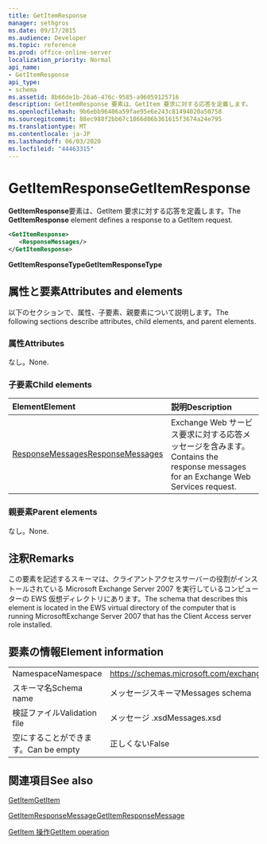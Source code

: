 ```yaml
---
title: GetItemResponse
manager: sethgros
ms.date: 09/17/2015
ms.audience: Developer
ms.topic: reference
ms.prod: office-online-server
localization_priority: Normal
api_name:
- GetItemResponse
api_type:
- schema
ms.assetid: 8b66de1b-26a6-476c-9585-a96059125716
description: GetItemResponse 要素は、GetItem 要求に対する応答を定義します。
ms.openlocfilehash: 9b6ebb96406a59fae95e6e243c81494020a50758
ms.sourcegitcommit: 88ec988f2bb67c1866d06b361615f3674a24e795
ms.translationtype: MT
ms.contentlocale: ja-JP
ms.lasthandoff: 06/03/2020
ms.locfileid: "44463315"
---
```

# <a name="getitemresponse"></a><span data-ttu-id="b0ce0-103">GetItemResponse</span><span class="sxs-lookup"><span data-stu-id="b0ce0-103">GetItemResponse</span></span>

<span data-ttu-id="b0ce0-104">**GetItemResponse**要素は、GetItem 要求に対する応答を定義します。</span><span class="sxs-lookup"><span data-stu-id="b0ce0-104">The **GetItemResponse** element defines a response to a GetItem request.</span></span> 
  
```xml
<GetItemResponse>
   <ResponseMessages/>
</GetItemResponse>
```

 <span data-ttu-id="b0ce0-105">**GetItemResponseType**</span><span class="sxs-lookup"><span data-stu-id="b0ce0-105">**GetItemResponseType**</span></span>
## <a name="attributes-and-elements"></a><span data-ttu-id="b0ce0-106">属性と要素</span><span class="sxs-lookup"><span data-stu-id="b0ce0-106">Attributes and elements</span></span>

<span data-ttu-id="b0ce0-107">以下のセクションで、属性、子要素、親要素について説明します。</span><span class="sxs-lookup"><span data-stu-id="b0ce0-107">The following sections describe attributes, child elements, and parent elements.</span></span>
  
### <a name="attributes"></a><span data-ttu-id="b0ce0-108">属性</span><span class="sxs-lookup"><span data-stu-id="b0ce0-108">Attributes</span></span>

<span data-ttu-id="b0ce0-109">なし。</span><span class="sxs-lookup"><span data-stu-id="b0ce0-109">None.</span></span>
  
### <a name="child-elements"></a><span data-ttu-id="b0ce0-110">子要素</span><span class="sxs-lookup"><span data-stu-id="b0ce0-110">Child elements</span></span>

|<span data-ttu-id="b0ce0-111">**Element**</span><span class="sxs-lookup"><span data-stu-id="b0ce0-111">**Element**</span></span>|<span data-ttu-id="b0ce0-112">**説明**</span><span class="sxs-lookup"><span data-stu-id="b0ce0-112">**Description**</span></span>|
|:-----|:-----|
|[<span data-ttu-id="b0ce0-113">ResponseMessages</span><span class="sxs-lookup"><span data-stu-id="b0ce0-113">ResponseMessages</span></span>](responsemessages.md) <br/> |<span data-ttu-id="b0ce0-114">Exchange Web サービス要求に対する応答メッセージを含みます。</span><span class="sxs-lookup"><span data-stu-id="b0ce0-114">Contains the response messages for an Exchange Web Services request.</span></span>  <br/> |
   
### <a name="parent-elements"></a><span data-ttu-id="b0ce0-115">親要素</span><span class="sxs-lookup"><span data-stu-id="b0ce0-115">Parent elements</span></span>

<span data-ttu-id="b0ce0-116">なし。</span><span class="sxs-lookup"><span data-stu-id="b0ce0-116">None.</span></span>
  
## <a name="remarks"></a><span data-ttu-id="b0ce0-117">注釈</span><span class="sxs-lookup"><span data-stu-id="b0ce0-117">Remarks</span></span>

<span data-ttu-id="b0ce0-118">この要素を記述するスキーマは、クライアントアクセスサーバーの役割がインストールされている Microsoft Exchange Server 2007 を実行しているコンピューターの EWS 仮想ディレクトリにあります。</span><span class="sxs-lookup"><span data-stu-id="b0ce0-118">The schema that describes this element is located in the EWS virtual directory of the computer that is running MicrosoftExchange Server 2007 that has the Client Access server role installed.</span></span>
  
## <a name="element-information"></a><span data-ttu-id="b0ce0-119">要素の情報</span><span class="sxs-lookup"><span data-stu-id="b0ce0-119">Element information</span></span>

|||
|:-----|:-----|
|<span data-ttu-id="b0ce0-120">Namespace</span><span class="sxs-lookup"><span data-stu-id="b0ce0-120">Namespace</span></span>  <br/> |https://schemas.microsoft.com/exchange/services/2006/messages  <br/> |
|<span data-ttu-id="b0ce0-121">スキーマ名</span><span class="sxs-lookup"><span data-stu-id="b0ce0-121">Schema name</span></span>  <br/> |<span data-ttu-id="b0ce0-122">メッセージスキーマ</span><span class="sxs-lookup"><span data-stu-id="b0ce0-122">Messages schema</span></span>  <br/> |
|<span data-ttu-id="b0ce0-123">検証ファイル</span><span class="sxs-lookup"><span data-stu-id="b0ce0-123">Validation file</span></span>  <br/> |<span data-ttu-id="b0ce0-124">メッセージ .xsd</span><span class="sxs-lookup"><span data-stu-id="b0ce0-124">Messages.xsd</span></span>  <br/> |
|<span data-ttu-id="b0ce0-125">空にすることができます。</span><span class="sxs-lookup"><span data-stu-id="b0ce0-125">Can be empty</span></span>  <br/> |<span data-ttu-id="b0ce0-126">正しくない</span><span class="sxs-lookup"><span data-stu-id="b0ce0-126">False</span></span>  <br/> |
   
## <a name="see-also"></a><span data-ttu-id="b0ce0-127">関連項目</span><span class="sxs-lookup"><span data-stu-id="b0ce0-127">See also</span></span>



[<span data-ttu-id="b0ce0-128">GetItem</span><span class="sxs-lookup"><span data-stu-id="b0ce0-128">GetItem</span></span>](getitem.md)
  
[<span data-ttu-id="b0ce0-129">GetItemResponseMessage</span><span class="sxs-lookup"><span data-stu-id="b0ce0-129">GetItemResponseMessage</span></span>](getitemresponsemessage.md)
  
[<span data-ttu-id="b0ce0-130">GetItem 操作</span><span class="sxs-lookup"><span data-stu-id="b0ce0-130">GetItem operation</span></span>](getitem-operation.md)

